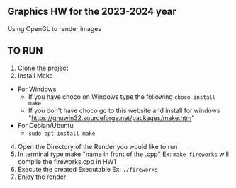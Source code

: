 ## Graphics HW for the 2023-2024 year

Using OpenGL to render images

## TO RUN
1. Clone the project
2. Install Make
  - For Windows
      - If you have choco on Windows type the following `choco install make`
      - If you don't have choco go to this website and install for windows "https://gnuwin32.sourceforge.net/packages/make.htm"
  - For Debian/Ubuntu
      - `sudo apt install make`
4. Open the Directory of the Render you would like to run
5. In terminal type make "name in front of the .cpp" Ex: `make fireworks` will compile the fireworks.cpp in HW1
6. Execute the created Executable Ex: `./fireworks`
7. Enjoy the render

